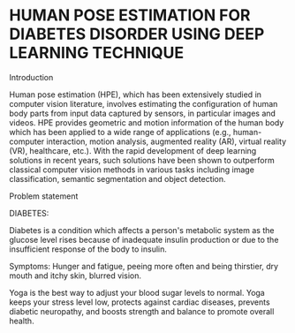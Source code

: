 # HUMAN POSE ESTIMATION FOR DIABETES DISORDER USING DEEP LEARNING TECHNIQUE

Introduction

Human pose estimation (HPE), which has been extensively studied in computer vision literature, involves estimating the configuration of human body parts from input data captured by sensors, in particular images and videos. HPE provides geometric and motion information of the human body which has been applied to a wide range of applications (e.g., human-computer interaction, motion analysis, augmented reality (AR), virtual reality (VR), healthcare, etc.). With the rapid development of deep learning solutions in recent years, such solutions have been shown to outperform classical computer vision methods in various tasks including image classification, semantic segmentation and object detection. 

Problem statement

DIABETES:

Diabetes is a condition which affects a person's metabolic system as the glucose level rises because of inadequate insulin production or due to the insufficient response of the body to insulin.

Symptoms: Hunger and fatigue, peeing more often and being thirstier, dry mouth and itchy skin, blurred vision.

Yoga is the best way to adjust your blood sugar levels to normal. Yoga keeps your stress level low, protects against cardiac diseases, prevents diabetic neuropathy, and boosts strength and balance to promote overall health.


